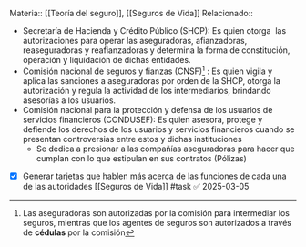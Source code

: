 Materia:: [[Teoría del seguro]], [[Seguros de Vida]]
Relacionado:: 
- Secretaría de Hacienda y Crédito Público (SHCP): Es quien otorga  las autorizaciones para operar las aseguradoras, afianzadoras, reaseguradoras y reafianzadoras y determina la forma de constitución, operación y liquidación de dichas entidades. 
- Comisión nacional de seguros y fianzas (CNSF)[^1] : Es quien vigila y aplica las sanciones a aseguradoras por orden de la SHCP, otorga la autorización y regula la actividad de los intermediarios, brindando asesorías a los usuarios. 
- Comisión nacional para la protección y defensa de los usuarios de servicios financieros (CONDUSEF): Es quien asesora, protege y defiende los derechos de los usuarios y servicios financieros cuando se presentan controversias entre estos y dichas instituciones
	- Se dedica a presionar a las compañías aseguradoras para hacer que cumplan con lo que estipulan en sus contratos (Pólizas)
- [x] Generar tarjetas que hablen más acerca de las funciones de cada una de las autoridades [[Seguros de Vida]] #task ✅ 2025-03-05


[^1]: Las aseguradoras son autorizadas por la comisión para intermediar los seguros, mientras que los agentes de seguros son autorizados a través de **cédulas** por la comisión 

